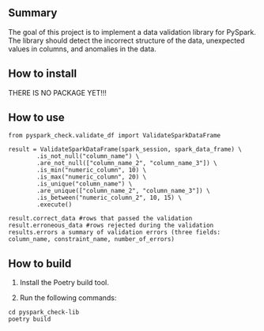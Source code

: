 ## Summary

The goal of this project is to implement a data validation library for PySpark. The library should detect the incorrect structure of the data, unexpected values in columns, and anomalies in the data.

## How to install

THERE IS NO PACKAGE YET!!!

## How to use

```
from pyspark_check.validate_df import ValidateSparkDataFrame

result = ValidateSparkDataFrame(spark_session, spark_data_frame) \
        .is_not_null("column_name") \
        .are_not_null(["column_name_2", "column_name_3"]) \
        .is_min("numeric_column", 10) \
        .is_max("numeric_column", 20) \
        .is_unique("column_name") \
        .are_unique(["column_name_2", "column_name_3"]) \
        .is_between("numeric_column_2", 10, 15) \
        .execute()

result.correct_data #rows that passed the validation
result.erroneous_data #rows rejected during the validation
results.errors a summary of validation errors (three fields: column_name, constraint_name, number_of_errors)
```

## How to build

1. Install the Poetry build tool.

2. Run the following commands:

```
cd pyspark_check-lib
poetry build
```
